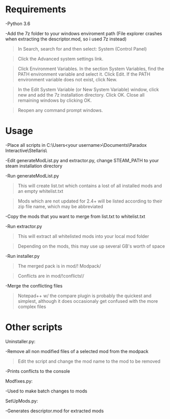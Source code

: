  # Requirements

-Python 3.6

-Add the 7z folder to your windows enviroment path (File explorer crashes when extracting the descriptor.mod, so i used 7z instead)
  >In Search, search for and then select: System (Control Panel)
  
  >Click the Advanced system settings link.
  
  >Click Environment Variables. In the section System Variables, find the PATH environment variable and select it. Click Edit. If the PATH environment variable does not exist, click New.
  
  >In the Edit System Variable (or New System Variable) window, click new and add the 7z installation directory. Click OK. Close all remaining windows by clicking OK.
  
  >Reopen any command prompt windows.

# Usage

-Place all scripts in C:\Users\<your username>\Documents\Paradox Interactive\Stellaris\

-Edit generateModList.py and extractor.py, change STEAM_PATH to your steam installation directory

-Run generateModList.py

  >This will create list.txt which contains a lost of all installed mods and an empty whitelist.txt 
  
  >Mods which are not updated for 2.4+ will be listed according to their zip file name, which may be abbreviated
  
-Copy the mods that you want to merge from list.txt to whitelist.txt

-Run extractor.py 
  >This will extract all whitelisted mods into your local mod folder 
  
  >Depending on the mods, this may use up several GB's worth of space

-Run installer.py

  >The merged pack is in mod/! Modpack/
  
  >Conflicts are in mod/!conflicts!/

-Merge the conflicting files 

  >Notepad++ w/ the compare plugin is probably the quickest and simplest, although it does occasionaly get confused with the more complex files

# Other scripts

Uninstaller.py:

-Remove all non modified files of a selected mod from the modpack
  >Edit the script and change the mod name to the mod to be removed

-Prints conflicts to the console


Modfixes.py: 

-Used to make batch changes to mods 


SetUpMods.py: 

-Generates descriptor.mod for extracted mods

